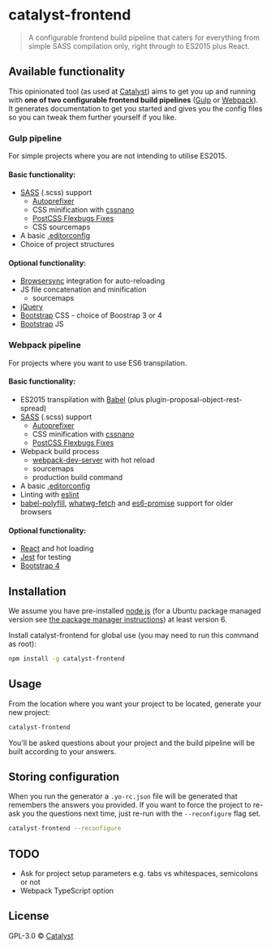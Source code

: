 # catalyst-frontend
> A configurable frontend build pipeline that caters for everything from simple SASS compilation only, right through to ES2015 plus React.

## Available functionality

This opinionated tool (as used at [Catalyst](http://catalyst.net.nz/)) aims to
get you up and running with **one of two configurable frontend build pipelines** 
([Gulp](https://gulpjs.com/) or [Webpack](https://webpack.js.org/)). It
generates documentation to get you started and gives you the config files so you
can tweak them further yourself if you like.

### Gulp pipeline

For simple projects where you are not intending to utilise ES2015.

#### Basic functionality:

* [SASS](http://sass-lang.com/) (.scss) support
  - [Autoprefixer](https://github.com/postcss/autoprefixer#autoprefixer-)
  - CSS minification with [cssnano](http://cssnano.co/)
  - [PostCSS Flexbugs Fixes](https://github.com/luisrudge/postcss-flexbugs-fixes)
  - CSS sourcemaps
* A basic [.editorconfig](http://editorconfig.org/)
* Choice of project structures

#### Optional functionality:

* [Browsersync](https://browsersync.io/) integration for auto-reloading
* JS file concatenation and minification
  - sourcemaps
* [jQuery](https://jquery.com/)
* [Bootstrap](http://getbootstrap.com/) CSS - choice of Boostrap 3 or 4
* [Bootstrap](http://getbootstrap.com/) JS

### Webpack pipeline

For projects where you want to use ES6 transpilation.

#### Basic functionality:

* ES2015 transpilation with [Babel](https://babeljs.io/) (plus plugin-proposal-object-rest-spread)
* [SASS](http://sass-lang.com/) (.scss) support
  - [Autoprefixer](https://github.com/postcss/autoprefixer#autoprefixer-)
  - CSS minification with [cssnano](http://cssnano.co/)
  - [PostCSS Flexbugs Fixes](https://github.com/luisrudge/postcss-flexbugs-fixes)
* Webpack build process
  - [webpack-dev-server](https://webpack.github.io/docs/webpack-dev-server.html) with hot reload
  - sourcemaps
  - production build command
* A basic [.editorconfig](http://editorconfig.org/)
* Linting with [eslint](https://eslint.org/)
* [babel-polyfill](https://babeljs.io/docs/en/babel-polyfill), [whatwg-fetch](https://github.com/whatwg/fetch) and [es6-promise](https://www.npmjs.com/package/es6-promise) support for older browsers

#### Optional functionality:

* [React](https://facebook.github.io/react/) and hot loading
* [Jest](https://facebook.github.io/jest/) for testing
* [Bootstrap 4](http://getbootstrap.com/)

## Installation

We assume you have pre-installed [node.js](https://nodejs.org/en/download/) (for
a Ubuntu package managed version see [the package manager
instructions](https://nodejs.org/en/download/package-manager/#debian-and-ubuntu-based-linux-distributions))
at least version 6.

Install catalyst-frontend for global use (you may need to run this command as
root):

```bash
npm install -g catalyst-frontend
```

## Usage

From the location where you want your project to be located, generate your new
project:

```bash
catalyst-frontend
```

You'll be asked questions about your project and the build pipeline will be
built according to your answers.

## Storing configuration

When you run the generator a `.yo-rc.json` file will be generated that remembers
the answers you provided. If you want to force the project to re-ask you the
questions next time, just re-run with the `--reconfigure` flag set.

```bash
catalyst-frontend --reconfigure
```

## TODO

* Ask for project setup parameters e.g. tabs vs whitespaces, semicolons or not
* Webpack TypeScript option

## License

GPL-3.0 © [Catalyst](https://catalyst.net.nz/)
